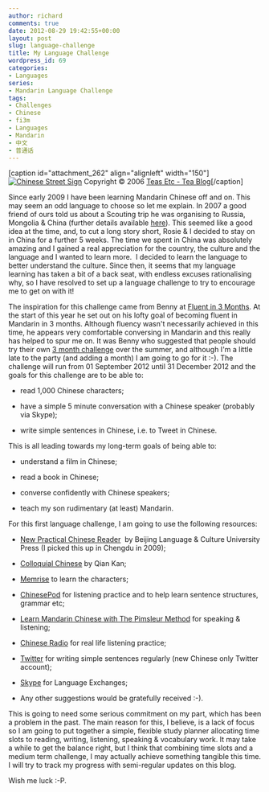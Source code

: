 ```yaml
---
author: richard
comments: true
date: 2012-08-29 19:42:55+00:00
layout: post
slug: language-challenge
title: My Language Challenge
wordpress_id: 69
categories:
- Languages
series:
- Mandarin Language Challenge
tags:
- Challenges
- Chinese
- fi3m
- Languages
- Mandarin
- 中文
- 普通话
---
```


[caption id="attachment_262" align="alignleft" width="150"][![Chinese Street Sign](http://richard.perry-online.me.uk/files/2012/08/chinese_street_sign-150x150.jpg)](http://richard.perry-online.me.uk/files/2012/08/chinese_street_sign.jpg) Copyright © 2006 [Teas Etc - Tea Blog](http://blog.teasetc.com/)[/caption]

Since early 2009 I have been learning Mandarin Chinese off and on. This may seem an odd language to choose so let me explain. In 2007 a good friend of ours told us about a Scouting trip he was organising to Russia, Mongolia & China (further details available [here](http://travel.perry-online.me.uk/trips/china-2009/)). This seemed like a good idea at the time, and, to cut a long story short, Rosie & I decided to stay on in China for a further 5 weeks. The time we spent in China was absolutely amazing and I gained a real appreciation for the country, the culture and the language and I wanted to learn more.  I decided to learn the language to better understand the culture. Since then, it seems that my language learning has taken a bit of a back seat, with endless excuses rationalising why, so I have resolved to set up a language challenge to try to encourage me to get on with it!

The inspiration for this challenge came from Benny at [Fluent in 3 Months](http://www.fluentin3months.com/). At the start of this year he set out on his lofty goal of becoming fluent in Mandarin in 3 months. Although fluency wasn't necessarily achieved in this time, he appears very comfortable conversing in Mandarin and this really has helped to spur me on. It was Benny who suggested that people should try their own [3 month challenge](http://www.fluentin3months.com/fi3m-challenge/) over the summer, and although I'm a little late to the party (and adding a month) I am going to go for it :-). The challenge will run from 01 September 2012 until 31 December 2012 and the goals for this challenge are to be able to:



	
  * read 1,000 Chinese characters;

	
  * have a simple 5 minute conversation with a Chinese speaker (probably via Skype);

	
  * write simple sentences in Chinese, i.e. to Tweet in Chinese.




This is all leading towards my long-term goals of being able to:





	
  * understand a film in Chinese;

	
  * read a book in Chinese;

	
  * converse confidently with Chinese speakers;

	
  * teach my son rudimentary (at least) Mandarin.


For this first language challenge, I am going to use the following resources:






	
  * [New Practical Chinese Reader](http://www.chinabooks.com/home.php?cat=319)  by Beijing Language & Culture University Press (I picked this up in Chengdu in 2009);

	
  * [Colloquial Chinese](http://www.routledge.com/books/details/9780415434157/) by Qian Kan;

	
  * [Memrise](http://memrise.com) to learn the characters;

	
  * [ChinesePod](http://chinesepod.com/) for listening practice and to help learn sentence structures, grammar etc;

	
  * [Learn Mandarin Chinese with The Pimsleur Method](http://www.pimsleur.com/Learn-Mandarin-Chinese) for speaking & listening;

	
  * [Chinese Radio](mms://media.ccdntech.com/wmtencoder/rti/cbs2.wmv) for real life listening practice;

	
  * [Twitter](http://twitter.com/richard_p2_ZH) for writing simple sentences regularly (new Chinese only Twitter account);

	
  * [Skype](http://www.skype.com) for Language Exchanges;

	
  * Any other suggestions would be gratefully received :-).





This is going to need some serious commitment on my part, which has been a problem in the past. The main reason for this, I believe, is a lack of focus so I am going to put together a simple, flexible study planner allocating time slots to reading, writing, listening, speaking & vocabulary work. It may take a while to get the balance right, but I think that combining time slots and a medium term challenge, I may actually achieve something tangible this time. I will try to track my progress with semi-regular updates on this blog.

Wish me luck :-P.
